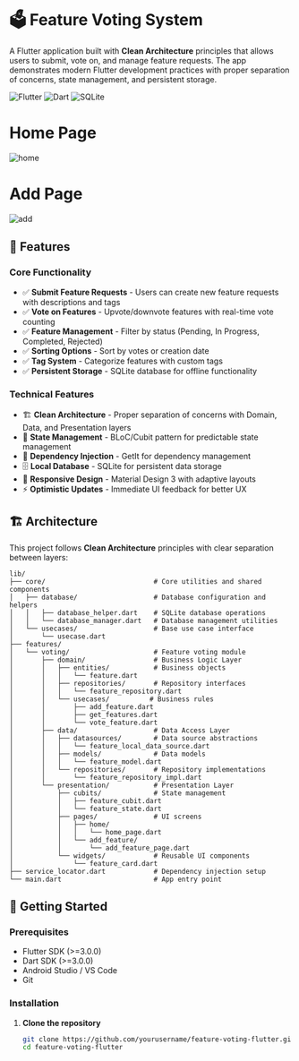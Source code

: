 # 🗳️ Feature Voting System

A Flutter application built with **Clean Architecture** principles that allows users to submit, vote on, and manage feature requests. The app demonstrates modern Flutter development practices with proper separation of concerns, state management, and persistent storage.

![Flutter](https://img.shields.io/badge/Flutter-02569B?style=for-the-badge&logo=flutter&logoColor=white)
![Dart](https://img.shields.io/badge/Dart-0175C2?style=for-the-badge&logo=dart&logoColor=white)
![SQLite](https://img.shields.io/badge/SQLite-07405E?style=for-the-badge&logo=sqlite&logoColor=white)
# Home Page
![home](home.png)
# Add Page 
![add](add_page.png)
## 📱 Features

### Core Functionality
- ✅ **Submit Feature Requests** - Users can create new feature requests with descriptions and tags
- ✅ **Vote on Features** - Upvote/downvote features with real-time vote counting
- ✅ **Feature Management** - Filter by status (Pending, In Progress, Completed, Rejected)
- ✅ **Sorting Options** - Sort by votes or creation date
- ✅ **Tag System** - Categorize features with custom tags
- ✅ **Persistent Storage** - SQLite database for offline functionality

### Technical Features
- 🏗️ **Clean Architecture** - Proper separation of concerns with Domain, Data, and Presentation layers
- 🔄 **State Management** - BLoC/Cubit pattern for predictable state management
- 💉 **Dependency Injection** - GetIt for dependency management
- 🗄️ **Local Database** - SQLite for persistent data storage
- 📱 **Responsive Design** - Material Design 3 with adaptive layouts
- ⚡ **Optimistic Updates** - Immediate UI feedback for better UX

## 🏗️ Architecture

This project follows **Clean Architecture** principles with clear separation between layers:

```
lib/
├── core/                           # Core utilities and shared components
│   ├── database/                   # Database configuration and helpers
│   │   ├── database_helper.dart    # SQLite database operations
│   │   └── database_manager.dart   # Database management utilities
│   └── usecases/                   # Base use case interface
│       └── usecase.dart
├── features/
│   └── voting/                     # Feature voting module
│       ├── domain/                 # Business Logic Layer
│       │   ├── entities/           # Business objects
│       │   │   └── feature.dart
│       │   ├── repositories/       # Repository interfaces
│       │   │   └── feature_repository.dart
│       │   └── usecases/          # Business rules
│       │       ├── add_feature.dart
│       │       ├── get_features.dart
│       │       └── vote_feature.dart
│       ├── data/                   # Data Access Layer
│       │   ├── datasources/        # Data source abstractions
│       │   │   └── feature_local_data_source.dart
│       │   ├── models/             # Data models
│       │   │   └── feature_model.dart
│       │   └── repositories/       # Repository implementations
│       │       └── feature_repository_impl.dart
│       └── presentation/           # Presentation Layer
│           ├── cubits/             # State management
│           │   ├── feature_cubit.dart
│           │   └── feature_state.dart
│           ├── pages/              # UI screens
│           │   ├── home/
│           │   │   └── home_page.dart
│           │   └── add_feature/
│           │       └── add_feature_page.dart
│           └── widgets/            # Reusable UI components
│               └── feature_card.dart
├── service_locator.dart            # Dependency injection setup
└── main.dart                       # App entry point
```

## 🚀 Getting Started

### Prerequisites

- Flutter SDK (>=3.0.0)
- Dart SDK (>=3.0.0)
- Android Studio / VS Code
- Git

### Installation

1. **Clone the repository**
   ```bash
   git clone https://github.com/yourusername/feature-voting-flutter.git
   cd feature-voting-flutter